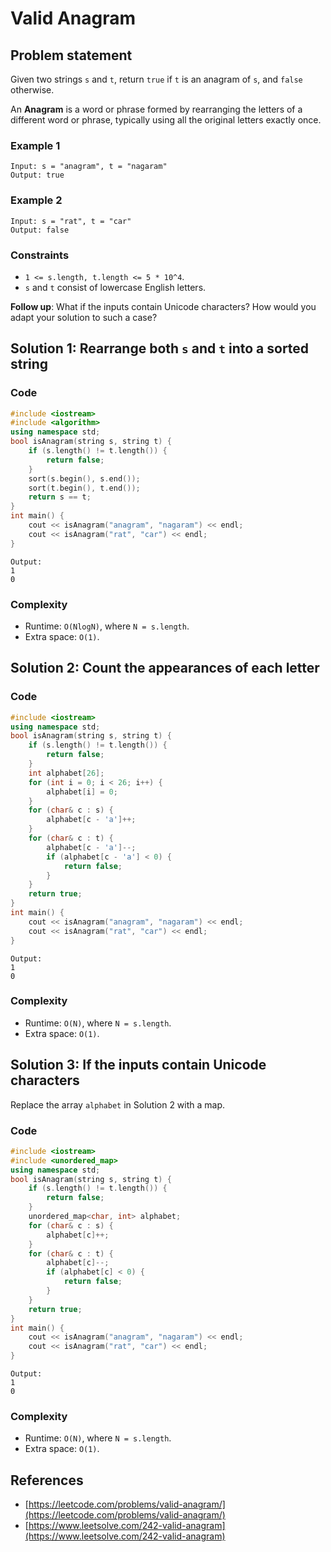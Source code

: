 # Valid Anagram

## Problem statement

Given two strings `s` and `t`, return `true` if `t` is an anagram of `s`, and `false` otherwise.

An **Anagram** is a word or phrase formed by rearranging the letters of a different word or phrase, typically using all the original letters exactly once.

 

### Example 1
```text
Input: s = "anagram", t = "nagaram"
Output: true
```

### Example 2
```text
Input: s = "rat", t = "car"
Output: false
``` 

### Constraints

* `1 <= s.length, t.length <= 5 * 10^4`.
* `s` and `t` consist of lowercase English letters.
 

**Follow up**: What if the inputs contain Unicode characters? How would you adapt your solution to such a case?

## Solution 1: Rearrange both `s` and `t` into a sorted string

### Code
```cpp
#include <iostream>
#include <algorithm>
using namespace std;
bool isAnagram(string s, string t) {
    if (s.length() != t.length()) {
        return false;
    }
    sort(s.begin(), s.end());
    sort(t.begin(), t.end());
    return s == t;
}
int main() {
    cout << isAnagram("anagram", "nagaram") << endl;
    cout << isAnagram("rat", "car") << endl;
}
```
```text
Output:
1
0
```

### Complexity
* Runtime: `O(NlogN)`, where `N = s.length`.
* Extra space: `O(1)`.


## Solution 2: Count the appearances of each letter

### Code
```cpp
#include <iostream>
using namespace std;
bool isAnagram(string s, string t) {
    if (s.length() != t.length()) {
        return false;
    }
    int alphabet[26];
    for (int i = 0; i < 26; i++) {
        alphabet[i] = 0;
    }
    for (char& c : s) {
        alphabet[c - 'a']++;
    }
    for (char& c : t) {
        alphabet[c - 'a']--;
        if (alphabet[c - 'a'] < 0) {
            return false;
        }
    }
    return true;    
}
int main() {
    cout << isAnagram("anagram", "nagaram") << endl;
    cout << isAnagram("rat", "car") << endl;
}
```
```text
Output:
1
0
```

### Complexity
* Runtime: `O(N)`, where `N = s.length`.
* Extra space: `O(1)`.

## Solution 3: If the inputs contain Unicode characters

Replace the array `alphabet` in Solution 2 with a map.

### Code
```cpp
#include <iostream>
#include <unordered_map>
using namespace std;
bool isAnagram(string s, string t) {
    if (s.length() != t.length()) {
        return false;
    }
    unordered_map<char, int> alphabet;
    for (char& c : s) {
        alphabet[c]++;
    }
    for (char& c : t) {
        alphabet[c]--;
        if (alphabet[c] < 0) {
            return false;
        }
    }
    return true;    
}
int main() {
    cout << isAnagram("anagram", "nagaram") << endl;
    cout << isAnagram("rat", "car") << endl;
}
```
```text
Output:
1
0
```

### Complexity
* Runtime: `O(N)`, where `N = s.length`.
* Extra space: `O(1)`.


## References
* [https://leetcode.com/problems/valid-anagram/](https://leetcode.com/problems/valid-anagram/)
* [https://www.leetsolve.com/242-valid-anagram](https://www.leetsolve.com/242-valid-anagram)

